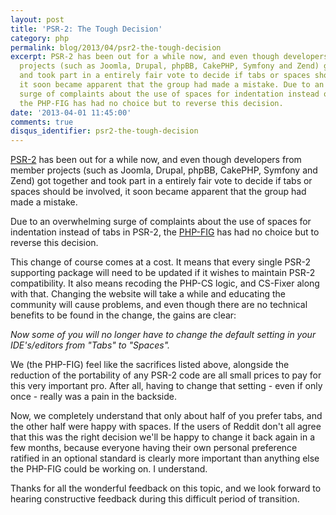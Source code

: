 ```yaml
---
layout: post
title: 'PSR-2: The Tough Decision'
category: php
permalink: blog/2013/04/psr2-the-tough-decision
excerpt: PSR-2 has been out for a while now, and even though developers from member
  projects (such as Joomla, Drupal, phpBB, CakePHP, Symfony and Zend) got together
  and took part in a entirely fair vote to decide if tabs or spaces should be involved,
  it soon became apparent that the group had made a mistake. Due to an overwhelming
  surge of complaints about the use of spaces for indentation instead of tabs in PSR-2,
  the PHP-FIG has had no choice but to reverse this decision. 
date: '2013-04-01 11:45:00'
comments: true
disqus_identifier: psr2-the-tough-decision
---
```


[PSR-2](https://github.com/php-fig/fig-standards/blob/master/accepted/PSR-2-coding-style-guide.md) has been out for a while now, and even though developers from member projects (such as Joomla, Drupal, phpBB, CakePHP, Symfony and Zend) got together and took part in a entirely fair vote to decide if tabs or spaces should be involved, it soon became apparent that the group had made a mistake.

Due to an overwhelming surge of complaints about the use of spaces for indentation instead of tabs in PSR-2, the [PHP-FIG](http://www.php-fig.org) has had no choice but to reverse this decision. 

This change of course comes at a cost. It means that every single PSR-2 supporting package will need to be updated if it wishes to maintain PSR-2 compatibility. It also means recoding the PHP-CS logic, and CS-Fixer along with that. Changing the website will take a while and educating the community will cause problems, and even though there are no technical benefits to be found in the change, the gains are clear:

_Now some of you will no longer have to change the default setting in your IDE's/editors from "Tabs" to "Spaces"._

We (the PHP-FIG) feel like the sacrifices listed above, alongside the reduction of the portability of any PSR-2 code are all small prices to pay for this very important pro. After all, having to change that setting - even if only once - really was a pain in the backside.

Now, we completely understand that only about half of you prefer tabs, and the other half were happy with spaces. If the users of Reddit don't all agree that this was the right decision we'll be happy to change it back again in a few months, because everyone having their own personal preference ratified in an optional standard is clearly more important than anything else the PHP-FIG could be working on. I understand.

Thanks for all the wonderful feedback on this topic, and we look forward to hearing constructive feedback during this difficult period of transition.

